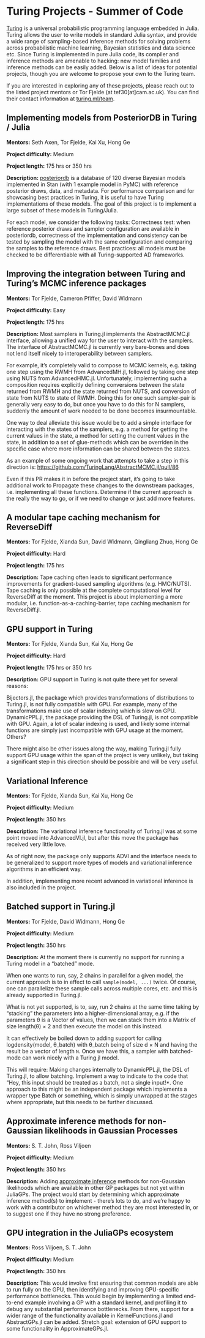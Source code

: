 # Turing Projects - Summer of Code

[Turing](https://turing.ml/) is a universal probabilistic programming language embedded in Julia. Turing allows the user to write models in standard Julia syntax, and provide a wide range of sampling-based inference methods for solving problems across probabilistic machine learning, Bayesian statistics and data science etc. Since Turing is implemented in pure Julia code, its compiler and inference methods are amenable to hacking: new model families and inference methods can be easily added. Below is a list of ideas for potential projects, though you are welcome to propose your own to the Turing team.

If you are interested in exploring any of these projects, please reach out to the listed project mentors or Tor Fjelde (at tef30[at]cam.ac.uk). You can find their contact information at [turing.ml/team](https://turing.ml/stable/team).

## Implementing models from PosteriorDB in Turing / Julia

**Mentors:** Seth Axen, Tor Fjelde, Kai Xu, Hong Ge

**Project difficulty:** Medium

**Project length:** 175 hrs or 350 hrs

**Description:**
[posteriordb](https://github.com/stan-dev/posteriordb) is a database of 120 diverse Bayesian models implemented in Stan (with 1 example model in PyMC) with reference posterior draws, data, and metadata. For performance comparison and for showcasing best practices in Turing, it is useful to have Turing implementations of these models. The goal of this project is to implement a large subset of these models in Turing/Julia.

For each model, we consider the following tasks:
Correctness test: when reference posterior draws and sampler configuration are available in posteriordb, correctness of the implementation and consistency can be tested by sampling the model with the same configuration and comparing the samples to the reference draws.
Best practices: all models must be checked to be differentiable with all Turing-supported AD frameworks.

## Improving the integration between Turing and Turing’s MCMC inference packages

**Mentors:** Tor Fjelde, Cameron Pfiffer, David Widmann

**Project difficulty:** Easy

**Project length:** 175 hrs

**Description:**
Most samplers in Turing.jl implements the AbstractMCMC.jl interface, allowing a unified way for the user to interact with the samplers.
The interface of AbstractMCMC.jl is currently very bare-bones and does not lend itself nicely to interoperability between samplers.

For example, it’s completely valid to compose to MCMC kernels, e.g. taking one step using the RWMH from AdvancedMH.jl, followed by taking one step using NUTS from AdvancedHMC.jl. 
Unfortunately, implementing such a composition requires explicitly defining conversions between the state returned from RWMH and the state returned from NUTS, and conversion of state from NUTS to state of RWMH.
Doing this for one such sampler-pair is generally very easy to do, but once you have to do this for N samplers, suddenly the amount of work needed to be done becomes insurmountable.

One way to deal alleviate this issue would be to add a simple interface for interacting with the states of the samplers, e.g. a method for getting the current values in the state, a method for setting the current values in the state, in addition to a set of glue-methods which can be overriden in the specific case where more information can be shared between the states. 

As an example of some ongoing work that attempts to take a step in this direction is: https://github.com/TuringLang/AbstractMCMC.jl/pull/86

Even if this PR makes it in before the project start, it’s going to take additional work to
Propagate these changes to the downstream packages, i.e. implementing all these functions.
Determine if the current approach is the really the way to go, or if we need to change or just add more features.

## A modular tape caching mechanism for ReverseDiff

**Mentors:** Tor Fjelde, Xianda Sun, David Widmann, Qingliang Zhuo, Hong Ge

**Project difficulty:** Hard

**Project length:** 175 hrs

**Description:**
Tape caching often leads to significant performance improvements for gradient-based sampling algorithms (e.g. HMC/NUTS). Tape caching is only possible at the complete computational level for ReverseDiff at the moment. This project is about implementing a more modular, i.e. function-as-a-caching-barrier, tape caching mechanism for ReverseDiff.jl.

## GPU support in Turing

**Mentors:** Tor Fjelde, Xianda Sun, Kai Xu, Hong Ge

**Project difficulty:** Hard

**Project length:** 175 hrs or 350 hrs

**Description:**
GPU support in Turing is not quite there yet for several reasons:

Bijectors.jl, the package which provides transformations of distributions to Turing.jl, is not fully compatible with GPU. For example, many of the transformations make use of scalar indexing which is slow on GPU.
DynamicPPL.jl, the package providing the DSL of Turing.jl, is not compatible with GPU. Again, a lot of scalar indexing is used, and likely some internal functions are simply just incompatible with GPU usage at the moment.
Others?

There might also be other issues along the way, making Turing.jl fully support GPU usage within the span of the project is very unlikely, but taking a significant step in this direction should be possible and will be very useful.

## Variational Inference

**Mentors:** Tor Fjelde, Xianda Sun, Kai Xu, Hong Ge

**Project difficulty:** Medium

**Project length:** 350 hrs

**Description:**
The variational inference functionality of Turing.jl was at some point moved into AdvancedVI.jl, but after this move the package has received very little love.

As of right now, the package only supports ADVI and the interface needs to be generalized to support more types of models and variational inference algorithms in an efficient way.

In addition, implementing more recent advanced in variational inference is also included in the project.

## Batched support in Turing.jl

**Mentors:** Tor Fjelde, David Widmann, Hong Ge

**Project difficulty:** Medium

**Project length:** 350 hrs

**Description:**
At the moment there is currently no support for running a Turing model in a “batched” mode.

When one wants to run, say, 2 chains in parallel for a given model, the current approach is to in effect to call `sample(model, ...)` twice.
Of course, one can parallelize these sample calls across multiple cores, etc. and this is already supported in Turing.jl.

What is not yet supported, is to, say, run 2 chains at the same time taking by “stacking” the parameters into a higher-dimensional array, e.g. if the parameters θ is a Vector of values, then we can stack them into a Matrix of size length(θ) × 2 and then execute the model on this instead.

It can effectively be boiled down to adding support for calling logdensity(model, θ_batch) with θ_batch being of size d × N and having the result be a vector of length `N`. Once we have this, a sampler with batched-mode can work nicely with a Turing.jl model.

This will require:
Making changes internally to DynamicPPL.jl, the DSL of Turing.jl, to allow batching.
Implement a way to indicate to the code that “Hey, this input should be treated as a batch, not a single input!*. One approach to this might be an independent package which implements a wrapper type Batch or something, which is simply unwrapped at the stages where appropriate, but this needs to be further discussed.

## Approximate inference methods for non-Gaussian likelihoods in Gaussian Processes

**Mentors:** S. T. John, Ross Viljoen

**Project difficulty:** Medium

**Project length:** 350 hrs

**Description:**
Adding [approximate inference](https://github.com/JuliaGaussianProcesses/JuliaGaussianProcesses.github.io/discussions/5#discussioncomment-1627101) methods for non-Gaussian likelihoods which are available in other GP packages but not yet within JuliaGPs. The project would start by determining which approximate inference method(s) to implement - there’s lots to do, and we’re happy to work with a contributor on whichever method they are most interested in, or to suggest one if they have no strong preference.

## GPU integration in the JuliaGPs ecosystem

**Mentors:** Ross Viljoen, S. T. John

**Project difficulty:** Medium

**Project length:** 350 hrs

**Description:**
This would involve first ensuring that common models are able to run fully on the GPU, then identifying and improving GPU-specific performance bottlenecks. This would begin by implementing a limited end-to-end example involving a GP with a standard kernel, and profiling it to debug any substantial performance bottlenecks. From there, support for a wider range of the functionality available in KernelFunctions.jl and AbstractGPs.jl can be added. Stretch goal: extension of GPU support to some functionality in ApproximateGPs.jl.
